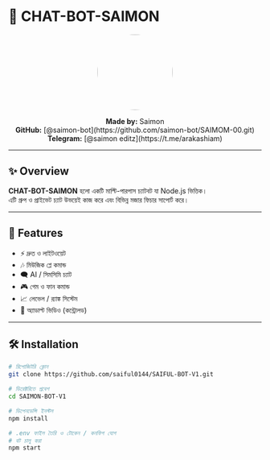 # 🤖 CHAT-BOT-SAIMON

<p align="center">
  <img src="https://i.imgur.com/pnKR32G.jpeg" width="150" height="150" style="border-radius:50%;">
</p>

<p align="center">
  <strong>Made by:</strong> Saimon<br>
  <strong>GitHub:</strong> [@saimon-bot](https://github.com/saimon-bot/SAIMOM-00.git)<br>
  <strong>Telegram:</strong> [@saimon editz](https://t.me/arakashiam)
</p>

---

## ✨ Overview
**CHAT-BOT-SAIMON** হলো একটি মাল্টি-পারপাস চ্যাটবট যা Node.js ভিত্তিক।  
এটি গ্রুপ ও প্রাইভেট চ্যাট উভয়েই কাজ করে এবং বিভিন্ন মজার ফিচার সাপোর্ট করে।

---

## 🚀 Features

- ⚡ দ্রুত ও লাইটওয়েট  
- 🎶 মিউজিক প্লে কমান্ড  
- 🗨️ AI / সিমসিমি চ্যাট  
- 🎮 গেম ও ফান কমান্ড  
- 📈 লেভেল / র‍্যাঙ্ক সিস্টেম  
- 🔞 অ্যাডাল্ট ভিডিও (কন্ট্রোলড)  

---

## 🛠 Installation

```bash
# রিপোজিটরি ক্লোন
git clone https://github.com/saiful0144/SAIFUL-BOT-V1.git

# ডিরেক্টরিতে প্রবেশ
cd SAIMON-BOT-V1

# ডিপেনডেন্সি ইনস্টল
npm install

# .env ফাইল তৈরি ও টোকেন / কনফিগ যোগ
# বট চালু করা
npm start
